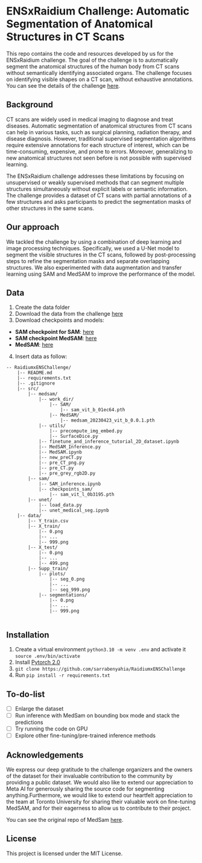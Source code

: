 # ENSxRaidium Challenge: Automatic Segmentation of Anatomical Structures in CT Scans

This repo contains the code and resources developed by us for the ENSxRaidium challenge. The goal of the challenge is to automatically segment the anatomical structures of the human body from CT scans without semantically identifying associated organs. The challenge focuses on identifying visible shapes on a CT scan, without exhaustive annotations.
You can see the details of the challenge [here](https://challengedata.ens.fr/participants/challenges/105/).

## Background
CT scans are widely used in medical imaging to diagnose and treat diseases. Automatic segmentation of anatomical structures from CT scans can help in various tasks, such as surgical planning, radiation therapy, and disease diagnosis. However, traditional supervised segmentation algorithms require extensive annotations for each structure of interest, which can be time-consuming, expensive, and prone to errors. Moreover, generalizing to new anatomical structures not seen before is not possible with supervised learning.

The ENSxRaidium challenge addresses these limitations by focusing on unsupervised or weakly supervised methods that can segment multiple structures simultaneously without explicit labels or semantic information. The challenge provides a dataset of CT scans with partial annotations of a few structures and asks participants to predict the segmentation masks of other structures in the same scans.

## Our approach
We tackled the challenge by using a combination of deep learning and image processing techniques. Specifically, we used a U-Net model to segment the visible structures in the CT scans, followed by post-processing steps to refine the segmentation masks and separate overlapping structures. We also experimented with data augmentation and transfer learning using SAM and MedSAM to improve the performance of the model.

## Data
1. Create the data folder
2. Download the data from the challenge [here](https://challengedata.ens.fr/participants/challenges/105/)
3. Download checkpoints and models:
- **SAM checkpoint for SAM**: [here](https://dl.fbaipublicfiles.com/segment_anything/sam_vit_l_0b3195.pth)
- **SAM checkpoint MedSAM**: [here](https://dl.fbaipublicfiles.com/segment_anything/sam_vit_b_01ec64.pth)
- **MedSAM**: [here](https://drive.google.com/drive/folders/1bWv_Zs5oYLpGMAvbotnlNXJPq7ltRUvF?usp=share_link) 

4. Insert data as follow:
```
-- RaidiumxENSChallenge/
    |-- README.md
    |-- requirements.txt
    |-- .gitignore
    |-- src/
        |-- medsam/
            |-- work_dir/
                |-- SAM/
                    |-- sam_vit_b_01ec64.pth
                |-- MedSAM/
                    |-- medsam_20230423_vit_b_0.0.1.pth
            |-- utils/
                |-- precompute_img_embed.py
                |-- SurfaceDice.py
            |-- finetune_and_inference_tutorial_2D_dataset.ipynb
            |-- MedSAM_Inference.py
            |-- MedSAM.ipynb
            |-- new_preCT.py
            |-- pre_CT_png.py
            |-- pre_CT.py
            |-- pre_grey_rgb2D.py
        |-- sam/
            |-- SAM_inference.ipynb
            |-- checkpoints_sam/
                |-- sam_vit_l_0b3195.pth
        |-- unet/
            |-- load_data.py
            |-- unet_medical_seg.ipynb
    |-- data/
        |-- Y_train.csv
        |-- X_train/
            |-- 0.png
            |-- ...
            |-- 999.png
        |-- X_test/
            |-- 0.png
            |-- ...
            |-- 499.png
        |-- Supp_train/
            |-- plots/
                |-- seg_0.png
                |-- ...
                |-- seg_999.png              
            |-- segmentations/
                |-- 0.png
                |-- ...
                |-- 999.png                
            
```

## Installation
1. Create a virtual environment `python3.10 -m venv .env` and activate it `source .env/bin/activate`
2. Install [Pytorch 2.0](https://pytorch.org/get-started/locally/)
3. `git clone https://github.com/sarrabenyahia/RaidiumxENSChallenge`
4. Run `pip install -r requirements.txt`

## To-do-list
- [ ] Enlarge the dataset
- [ ] Run inference with MedSam on bounding box mode and stack the predictions
- [ ] Try running the code on GPU
- [ ] Explore other fine-tuning/pre-trained inference methods 

## Acknowledgements
We express our deep gratitude to the challenge organizers and the owners of the dataset for their invaluable contribution to the community by providing a public dataset. We would also like to extend our appreciation to Meta AI for generously sharing the source code for segmenting anything.Furthermore, we would like to extend our heartfelt appreciation to the team at Toronto University for sharing their valuable work on fine-tuning MedSAM, and for their eagerness to allow us to contribute to their project.

You can see the original repo of MedSam [here](https://github.com/bowang-lab/MedSAM).

## License
This project is licensed under the MIT License.
